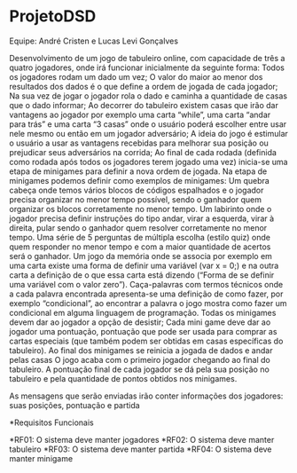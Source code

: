 # ProjetoDSD

Equipe: André Cristen e Lucas Levi Gonçalves


Desenvolvimento de um jogo de tabuleiro online, com capacidade de três a quatro jogadores, onde irá funcionar inicialmente da seguinte forma:
Todos os jogadores rodam um dado um vez;
O valor do maior ao menor dos resultados dos dados é o que define a ordem de jogada de cada jogador;
Na sua vez de jogar o jogador rola o dado e caminha a quantidade de casas que o dado informar;
Ao decorrer do tabuleiro existem casas que irão dar vantagens ao jogador por exemplo uma carta “while”, uma carta “andar para trás” e uma carta “3 casas” onde o usuário poderá escolher entre usar nele mesmo ou então em um jogador adversário;
A ideia do jogo é estimular o usuário a usar as vantagens recebidas para melhorar sua posição ou prejudicar seus adversários na corrida;
Ao final de cada rodada (definida como rodada após todos os jogadores terem jogado uma vez) inicia-se uma etapa de minigames para definir a nova ordem de jogada.
Na etapa de minigames podemos definir como exemplos de minigames:
Um quebra cabeça onde temos vários blocos de códigos espalhados e o jogador precisa organizar no menor tempo possível, sendo o ganhador quem organizar os blocos corretamente no menor tempo.
Um labirinto onde o jogador precisa definir instruções do tipo andar, virar a esquerda, virar à direita, pular sendo o ganhador quem resolver corretamente no menor tempo.
Uma série de 5 perguntas de múltipla escolha (estilo quiz) onde quem responder no menor tempo e com a maior quantidade de acertos será o ganhador.
Um jogo da memória onde se associa por exemplo em uma carta existe uma forma de definir uma variável (var x = 0;) e na outra carta a definição de o que essa carta está dizendo (“Forma de se definir uma variável com o valor zero”).
Caça-palavras com termos técnicos onde a cada palavra encontrada apresenta-se uma definição de como fazer, por exemplo “condicional”, ao encontrar a palavra o jogo mostra como fazer um condicional em alguma linguagem de programação.
Todas os minigames devem dar ao jogador a opção de desistir;
Cada mini game deve dar ao jogador uma pontuação, pontuação que pode ser usada para comprar as cartas especiais (que também podem ser obtidas em casas específicas do tabuleiro).
Ao final dos minigames se reinicia a jogada de dados e andar pelas casas
O jogo acaba com o primeiro jogador chegando ao final do tabuleiro.
A pontuação final de cada jogador se dá pela sua posição no tabuleiro e pela quantidade de pontos obtidos nos minigames.

As mensagens que serão enviadas irão conter informações dos jogadores: suas posições, pontuação e partida



*Requisitos Funcionais


*RF01: O sistema deve manter jogadores
*RF02: O sistema deve manter tabuleiro
*RF03: O sistema deve manter partida
*RF04: O sistema deve manter minigame

